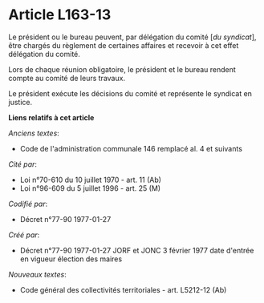 # Article L163-13

Le président ou le bureau peuvent, par délégation du comité [*du syndicat*], être chargés du règlement de certaines affaires
et recevoir à cet effet délégation du comité. 

Lors de chaque réunion obligatoire, le président et le bureau rendent compte au comité de leurs travaux. 

Le président exécute les décisions du comité et représente le syndicat en justice.

**Liens relatifs à cet article**

_Anciens textes_:

  - Code de l'administration communale 146 remplacé al. 4 et suivants

_Cité par_:

  - Loi n°70-610 du 10 juillet 1970 - art. 11 (Ab)
  - Loi n°96-609 du 5 juillet 1996 - art. 25 (M)

_Codifié par_:

  - Décret n°77-90 1977-01-27

_Créé par_:

  - Décret n°77-90 1977-01-27 JORF et JONC 3 février 1977 date d'entrée en vigueur élection des maires

_Nouveaux textes_:

  - Code général des collectivités territoriales - art. L5212-12 (Ab)
